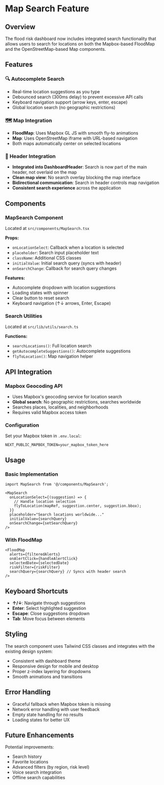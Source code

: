 # Map Search Feature

## Overview

The flood risk dashboard now includes integrated search functionality that allows users to search for locations on both the Mapbox-based FloodMap and the OpenStreetMap-based Map components.

## Features

### 🔍 **Autocomplete Search**
- Real-time location suggestions as you type
- Debounced search (300ms delay) to prevent excessive API calls
- Keyboard navigation support (arrow keys, enter, escape)
- Global location search (no geographic restrictions)

### 🗺️ **Map Integration**
- **FloodMap**: Uses Mapbox GL JS with smooth fly-to animations
- **Map**: Uses OpenStreetMap iframe with URL-based navigation
- Both maps automatically center on selected locations

### 🔗 **Header Integration**
- **Integrated into DashboardHeader**: Search is now part of the main header, not overlaid on the map
- **Clean map view**: No search overlay blocking the map interface
- **Bidirectional communication**: Search in header controls map navigation
- **Consistent search experience** across the application

## Components

### MapSearch Component
Located at `src/components/MapSearch.tsx`

**Props:**
- `onLocationSelect`: Callback when a location is selected
- `placeholder`: Search input placeholder text
- `className`: Additional CSS classes
- `initialValue`: Initial search query (syncs with header)
- `onSearchChange`: Callback for search query changes

**Features:**
- Autocomplete dropdown with location suggestions
- Loading states with spinner
- Clear button to reset search
- Keyboard navigation (↑↓ arrows, Enter, Escape)

### Search Utilities
Located at `src/lib/utils/search.ts`

**Functions:**
- `searchLocations()`: Full location search
- `getAutocompleteSuggestions()`: Autocomplete suggestions
- `flyToLocation()`: Map navigation helper

## API Integration

### Mapbox Geocoding API
- Uses Mapbox's geocoding service for location search
- **Global search**: No geographic restrictions, searches worldwide
- Searches places, localities, and neighborhoods
- Requires valid Mapbox access token

### Configuration
Set your Mapbox token in `.env.local`:
```
NEXT_PUBLIC_MAPBOX_TOKEN=your_mapbox_token_here
```

## Usage

### Basic Implementation
```tsx
import MapSearch from '@/components/MapSearch';

<MapSearch
  onLocationSelect={(suggestion) => {
    // Handle location selection
    flyToLocation(mapRef, suggestion.center, suggestion.bbox);
  }}
  placeholder="Search locations worldwide..."
  initialValue={searchQuery}
  onSearchChange={setSearchQuery}
/>
```

### With FloodMap
```tsx
<FloodMap
  alerts={filteredAlerts}
  onAlertClick={handleAlertClick}
  selectedDate={selectedDate}
  riskFilter={riskFilter}
  searchQuery={searchQuery} // Syncs with header search
/>
```

## Keyboard Shortcuts

- **↑/↓**: Navigate through suggestions
- **Enter**: Select highlighted suggestion
- **Escape**: Close suggestions dropdown
- **Tab**: Move focus between elements

## Styling

The search component uses Tailwind CSS classes and integrates with the existing design system:
- Consistent with dashboard theme
- Responsive design for mobile and desktop
- Proper z-index layering for dropdowns
- Smooth animations and transitions

## Error Handling

- Graceful fallback when Mapbox token is missing
- Network error handling with user feedback
- Empty state handling for no results
- Loading states for better UX

## Future Enhancements

Potential improvements:
- Search history
- Favorite locations
- Advanced filters (by region, risk level)
- Voice search integration
- Offline search capabilities 